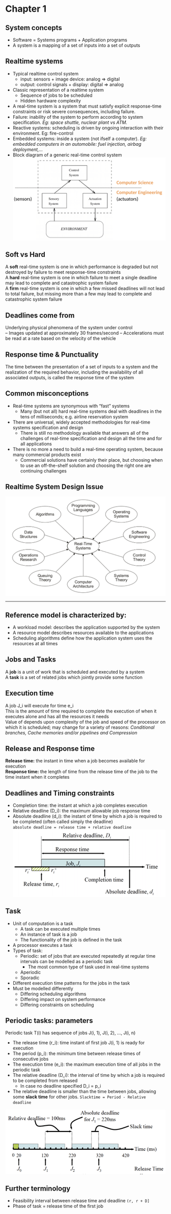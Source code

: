 # Chapter 1
## System concepts
* Software = Systems programs + Application programs
* A system is a mapping of a set of inputs into a set of outputs

## Realtime systems
* Typical realtime control system
  - input: sensors + image device: analog => digital
  - output: control signals + display: digital => analog
* Classic representation of a realtime system
	- Sequence of jobs to be scheduled
	- Hidden hardware complexity
* A real-time system is a system that must satisfy explicit response-time constraints or risk severe consequences, including failure.
* Failure: inability of the system to perform according to system specification. *Eg: space shuttle, nuclear plant vs ATM.*
* Reactive systems: scheduling is driven by ongoing interaction with their environment. Eg: fire-control
* Embedded systems: inside a system (not ifself a computer). *Eg: embedded computers in an automobile: fuel injection, airbag deployment,...*
* Block diagram of a generic real-time control system
  ![](/assets/img/2020-06-03-16-02-51.png)

## Soft vs Hard
A **soft** real-time system is one in which performance is degraded but not destroyed by failure to meet response-time constraints  
A **hard** real-time system is one in which failure to meet a single deadline may lead to complete and catastrophic system failure  
A **firm** real-time system is one in which a few missed deadlines will not lead to total failure, but missing more than a few may lead to complete and catastrophic system failure  

## Deadlines come from

Underlying physical phenomena of the system under control  
– Images updated at approximately 30 frames/second
– Accelerations must be read at a rate based on the velocity of
the vehicle

## Response time & Punctuality
The time between the presentation of a set of inputs to a system and the realization of the required behavior, including the availability of all associated outputs, is called the response time of the system

## Common misconceptions
* Real-time systems are synonymous with “fast” systems
  * Many (but not all) hard real-time systems deal with deadlines in the tens of milliseconds; e.g. airline reservation system
* There are universal, widely accepted methodologies for real-time systems specification and design
  * There is still no methodology available that answers all of the challenges of real-time specification and design all the time and for all applications
* There is no more a need to build a real-time operating system, because many commercial products exist
  * Commercial solutions have certainly their place, but choosing when to use an off-the-shelf solution and choosing the right one are continuing challenges

## Realtime System Design Issue
![](/assets/img/2020-06-03-16-01-57.png)

<hr>

## Reference model is characterized by:  

* A workload model: describes the application supported by the system
* A resource model describes resources available to the applications
* Scheduling algorithms define how the application
system uses the resources at all times

## Jobs and Tasks
A **job** is a unit of work that is scheduled and executed by a
system  
A **task** is a set of related jobs which jointly provide some
function
## Execution time
A job J_i will execute for time e_i  
This is the amount of time required to complete the
execution of when it executes alone and has all the resources it needs  
Value of depends upon complexity of the job and speed of
the processor on which it is scheduled; may change for a variety of reasons: *Conditional branches, Cache memories and/or pipelines and Compression*

## Release and Response time
**Release time:** the instant in time when a job becomes available for execution  
**Response time:** the length of time from the release time of the job to the time instant when it completes

## Deadlines and Timing constraints
* Completion time: the instant at which a job completes execution  
* Relative deadline (D_i): the maximum allowable job response time  
* Absolute deadline (d_i):  the instant of time by which a job is required to be completed (often called simply the deadline)  
`absolute deadline = release time + relative deadline`
![](/assets/img/2020-06-03-16-04-39.png)

## Task
* Unit of computation is a task
  * A task can be executed multiple times
  * An instance of task is a job
  * The functionality of the job is defined in the task
* A processor executes a task
* Types of task:
  * Periodic: set of jobs that are executed repeatedly at regular time intervals can be modelled as a periodic task
    * The most common type of task used in real-time systems
  * Aperiodic
  * Sporadic
* Different execution time patterns for the jobs in the task
* Must be modelled differently
  * Differing scheduling algorithms
  * Differing impact on system performance
  * Differing constraints on scheduling

## Periodic tasks: parameters
Periodic task T(i) has sequence of jobs J(i, 1), J(i, 2), ..., J(i, n)  
* The release time (r_i): time instant of first job J(i, 1) is ready for execution
* The period (p_i): the minimum time between release times of consecutive jobs
* The execution time (e_i): the maximum execution time of all jobs in the periodic task
* The relative deadline (D_i): the interval of time by which a job is required to be completed from released
  * In case no deadline specified D_i = p_i
* The relative deadline is smaller than the time between jobs, allowing some **slack time** for other jobs. `Slacktime = Period - Relative deadline`

![](/assets/img/2020-06-03-16-05-23.png)

## Further terminology
* Feasibility interval between release time and deadline `(r, r + D]`  
* Phase of task = release time of the first job